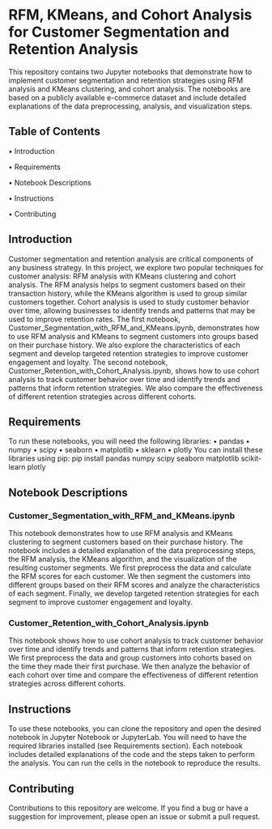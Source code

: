 # RFM, KMeans, and Cohort Analysis for Customer Segmentation and Retention Analysis

This repository contains two Jupyter notebooks that demonstrate how to implement customer segmentation and retention strategies using RFM analysis and KMeans clustering, and cohort analysis. The notebooks are based on a publicly available e-commerce dataset and include detailed explanations of the data preprocessing, analysis, and visualization steps.

## Table of Contents

•	Introduction

•	Requirements

•	Notebook Descriptions

•	Instructions

•	Contributing


## Introduction
Customer segmentation and retention analysis are critical components of any business strategy. In this project, we explore two popular techniques for customer analysis: RFM analysis with KMeans clustering and cohort analysis. The RFM analysis helps to segment customers based on their transaction history, while the KMeans algorithm is used to group similar customers together. Cohort analysis is used to study customer behavior over time, allowing businesses to identify trends and patterns that may be used to improve retention rates.
The first notebook, Customer_Segmentation_with_RFM_and_KMeans.ipynb, demonstrates how to use RFM analysis and KMeans to segment customers into groups based on their purchase history. We also explore the characteristics of each segment and develop targeted retention strategies to improve customer engagement and loyalty.
The second notebook, Customer_Retention_with_Cohort_Analysis.ipynb, shows how to use cohort analysis to track customer behavior over time and identify trends and patterns that inform retention strategies. We also compare the effectiveness of different retention strategies across different cohorts.

## Requirements
To run these notebooks, you will need the following libraries:
•	pandas
•	numpy
•	scipy
•	seaborn
•	matplotlib
•	sklearn
•	plotly
You can install these libraries using pip:
pip install pandas numpy scipy seaborn matplotlib scikit-learn plotly 

## Notebook Descriptions
### Customer_Segmentation_with_RFM_and_KMeans.ipynb
This notebook demonstrates how to use RFM analysis and KMeans clustering to segment customers based on their purchase history. The notebook includes a detailed explanation of the data preprocessing steps, the RFM analysis, the KMeans algorithm, and the visualization of the resulting customer segments. We first preprocess the data and calculate the RFM scores for each customer. We then segment the customers into different groups based on their RFM scores and analyze the characteristics of each segment. Finally, we develop targeted retention strategies for each segment to improve customer engagement and loyalty. 

### Customer_Retention_with_Cohort_Analysis.ipynb
This notebook shows how to use cohort analysis to track customer behavior over time and identify trends and patterns that inform retention strategies. We first preprocess the data and group customers into cohorts based on the time they made their first purchase. We then analyze the behavior of each cohort over time and compare the effectiveness of different retention strategies across different cohorts.

## Instructions
To use these notebooks, you can clone the repository and open the desired notebook in Jupyter Notebook or JupyterLab. You will need to have the required libraries installed (see Requirements section).
Each notebook includes detailed explanations of the code and the steps taken to perform the analysis. You can run the cells in the notebook to reproduce the results.

## Contributing
Contributions to this repository are welcome. If you find a bug or have a suggestion for improvement, please open an issue or submit a pull request.

